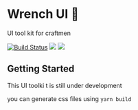 # Wrench UI :wrench:
UI tool kit for craftmen

[![Build Status](https://travis-ci.org/migaber/wrenchui.svg?branch=master)](https://travis-ci.org/migaber/wrenchui)
<a href="https://github.com/migaber/wrenchui/blob/master/LICENSE"><img src="https://img.shields.io/badge/licence-MIT-ff2200.svg"></a>
<a href="https://twitter.com/migaber"><img src="https://img.shields.io/twitter/follow/migaber.svg?style=social"></a>

## Getting Started
This UI toolki t is still under development

you can generate css files using `yarn build`
